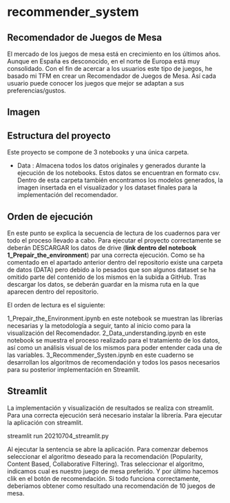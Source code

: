 # recommender_system
## Recomendador de Juegos de Mesa

El mercado de los juegos de mesa está en crecimiento en los últimos años. Aunque en España es desconocido, en el norte de Europa está muy consolidado. 
Con el fin de acercar a los usuarios este tipo de juegos, he basado mi TFM en crear un Recomendador de Juegos de Mesa. Así cada usuario puede conocer los juegos que mejor se adaptan a sus preferencias/gustos.

## Imagen 

## Estructura del proyecto
Este proyecto se compone de 3 notebooks y una única carpeta.

- Data : Almacena todos los datos originales y generados durante la ejecución de los notebooks. Estos datos se encuentran en formato csv. Dentro de esta carpeta también encontramos los modelos generados, la imagen insertada en el visualizador y los dataset finales para la implementación del recomendador.

## Orden de ejecución
En este punto se explica la secuencia de lectura de los cuadernos para ver todo el proceso llevado a cabo.
Para ejecutar el proyecto correctamente se deberán DESCARGAR los datos de drive (**link dentro del notebook 1_Prepair_the_environment**) par una correcta ejecución.
Como se ha comentado en el apartado anterior dentro del repositorio existe una carpeta de datos (DATA) pero debido a lo pesados que son algunos dataset se ha omitido parte del contenido de los mismos en la subida a GitHub.
Tras descargar los datos, se deberán guardar en la misma ruta en la que aparecen dentro del repositorio.

El orden de lectura es el siguiente:

1_Prepair_the_Environment.ipynb en este notebook se muestran las librerías necesarias y la metodología a seguir, tanto al inicio como para la visualización del Recomendador.
2_Data_understanding.ipynb en este notebook se muestra el proceso realizado para el tratamiento de los datos, así como un análisis visual de los mismos para poder entender cada una de las variables.
3_Recommender_Systen.ipynb en este cuaderno se desarrollan los algoritmos de recomendación y todos los pasos necesarios para su posterior implementación en Streamlit.

## Streamlit 
La implementación y visualización de resultados se realiza con streamlit. Para una correcta ejecución será necesario instalar la librería.
Para ejecutar la aplicación con streamlit.

streamlit run 20210704_streamlit.py

Al ejecutar la sentencia se abre la aplicación.
Para comenzar debemos seleccionar el algoritmo deseado para la recomendación (Popularity, Content Based, Collaborative Filtering). 
Tras seleccionar el algoritmo, indicamos cual es nuestro juego de mesa preferido.
Y por último hacemos clik en el botón de recomendación.
Si todo funciona correctamente, deberiamos obtener como resultado una recomendación de 10 juegos de mesa.





